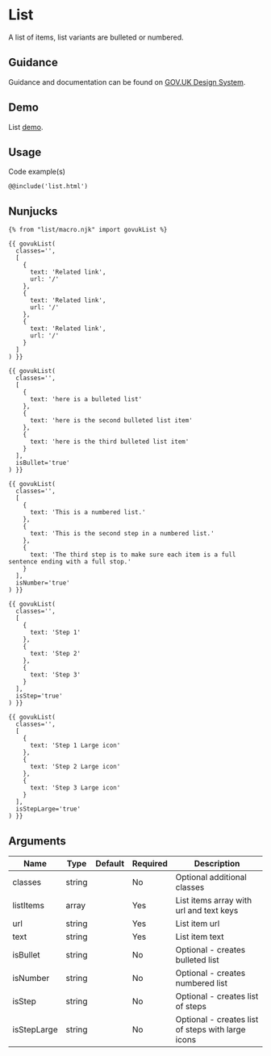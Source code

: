 # List

A list of items, list variants are bulleted or numbered.

## Guidance

Guidance and documentation can be found on [GOV.UK Design System](linkgoeshere).

## Demo

List [demo](list.html).

## Usage

Code example(s)

```
@@include('list.html')
```

## Nunjucks

```
{% from "list/macro.njk" import govukList %}

{{ govukList(
  classes='',
  [
    {
      text: 'Related link',
      url: '/'
    },
    {
      text: 'Related link',
      url: '/'
    },
    {
      text: 'Related link',
      url: '/'
    }
  ]
) }}

{{ govukList(
  classes='',
  [
    {
      text: 'here is a bulleted list'
    },
    {
      text: 'here is the second bulleted list item'
    },
    {
      text: 'here is the third bulleted list item'
    }
  ],
  isBullet='true'
) }}

{{ govukList(
  classes='',
  [
    {
      text: 'This is a numbered list.'
    },
    {
      text: 'This is the second step in a numbered list.'
    },
    {
      text: 'The third step is to make sure each item is a full sentence ending with a full stop.'
    }
  ],
  isNumber='true'
) }}

{{ govukList(
  classes='',
  [
    {
      text: 'Step 1'
    },
    {
      text: 'Step 2'
    },
    {
      text: 'Step 3'
    }
  ],
  isStep='true'
) }}

{{ govukList(
  classes='',
  [
    {
      text: 'Step 1 Large icon'
    },
    {
      text: 'Step 2 Large icon'
    },
    {
      text: 'Step 3 Large icon'
    }
  ],
  isStepLarge='true'
) }}
```

## Arguments

| Name        | Type   | Default | Required | Description
|---          |---     |---      |---       |---
| classes     | string |         | No       | Optional additional classes
| listItems   | array  |         | Yes      | List items array with url and text keys
| url         | string |         | Yes      | List item url
| text        | string |         | Yes      | List item text
| isBullet    | string |         | No       | Optional - creates bulleted list
| isNumber    | string |         | No       | Optional - creates numbered list
| isStep      | string |         | No       | Optional - creates list of steps
| isStepLarge | string |         | No       | Optional - creates list of steps with large icons

<!--
## Installation

```
npm install --save @govuk-frontend/list
```
-->
